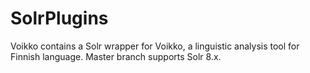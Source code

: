 SolrPlugins
===========

Voikko contains a Solr wrapper for Voikko, a linguistic analysis tool for Finnish language. Master branch supports Solr 8.x.

